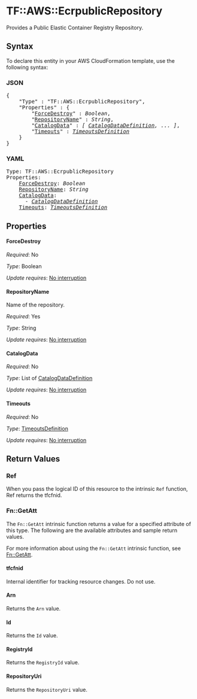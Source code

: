 # TF::AWS::EcrpublicRepository

Provides a Public Elastic Container Registry Repository.

## Syntax

To declare this entity in your AWS CloudFormation template, use the following syntax:

### JSON

<pre>
{
    "Type" : "TF::AWS::EcrpublicRepository",
    "Properties" : {
        "<a href="#forcedestroy" title="ForceDestroy">ForceDestroy</a>" : <i>Boolean</i>,
        "<a href="#repositoryname" title="RepositoryName">RepositoryName</a>" : <i>String</i>,
        "<a href="#catalogdata" title="CatalogData">CatalogData</a>" : <i>[ <a href="catalogdatadefinition.md">CatalogDataDefinition</a>, ... ]</i>,
        "<a href="#timeouts" title="Timeouts">Timeouts</a>" : <i><a href="timeoutsdefinition.md">TimeoutsDefinition</a></i>
    }
}
</pre>

### YAML

<pre>
Type: TF::AWS::EcrpublicRepository
Properties:
    <a href="#forcedestroy" title="ForceDestroy">ForceDestroy</a>: <i>Boolean</i>
    <a href="#repositoryname" title="RepositoryName">RepositoryName</a>: <i>String</i>
    <a href="#catalogdata" title="CatalogData">CatalogData</a>: <i>
      - <a href="catalogdatadefinition.md">CatalogDataDefinition</a></i>
    <a href="#timeouts" title="Timeouts">Timeouts</a>: <i><a href="timeoutsdefinition.md">TimeoutsDefinition</a></i>
</pre>

## Properties

#### ForceDestroy

_Required_: No

_Type_: Boolean

_Update requires_: [No interruption](https://docs.aws.amazon.com/AWSCloudFormation/latest/UserGuide/using-cfn-updating-stacks-update-behaviors.html#update-no-interrupt)

#### RepositoryName

Name of the repository.

_Required_: Yes

_Type_: String

_Update requires_: [No interruption](https://docs.aws.amazon.com/AWSCloudFormation/latest/UserGuide/using-cfn-updating-stacks-update-behaviors.html#update-no-interrupt)

#### CatalogData

_Required_: No

_Type_: List of <a href="catalogdatadefinition.md">CatalogDataDefinition</a>

_Update requires_: [No interruption](https://docs.aws.amazon.com/AWSCloudFormation/latest/UserGuide/using-cfn-updating-stacks-update-behaviors.html#update-no-interrupt)

#### Timeouts

_Required_: No

_Type_: <a href="timeoutsdefinition.md">TimeoutsDefinition</a>

_Update requires_: [No interruption](https://docs.aws.amazon.com/AWSCloudFormation/latest/UserGuide/using-cfn-updating-stacks-update-behaviors.html#update-no-interrupt)

## Return Values

### Ref

When you pass the logical ID of this resource to the intrinsic `Ref` function, Ref returns the tfcfnid.

### Fn::GetAtt

The `Fn::GetAtt` intrinsic function returns a value for a specified attribute of this type. The following are the available attributes and sample return values.

For more information about using the `Fn::GetAtt` intrinsic function, see [Fn::GetAtt](https://docs.aws.amazon.com/AWSCloudFormation/latest/UserGuide/intrinsic-function-reference-getatt.html).

#### tfcfnid

Internal identifier for tracking resource changes. Do not use.

#### Arn

Returns the <code>Arn</code> value.

#### Id

Returns the <code>Id</code> value.

#### RegistryId

Returns the <code>RegistryId</code> value.

#### RepositoryUri

Returns the <code>RepositoryUri</code> value.

